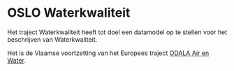 # OSLO Waterkwaliteit

Het traject Waterkwaliteit heeft tot doel een datamodel op te stellen voor het beschrijven van Waterkwaliteit.

Het is de Vlaamse voortzetting van het Europees traject [ODALA Air en Water](https://data.vlaanderen.be/standaarden/standaard-in-ontwikkeling/vocabularium-en-applicatieprofiel-air-and-water.html).
